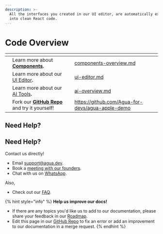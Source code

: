 ```yaml
---
description: >-
  All the interfaces you created in our UI editor, are automatically exported
  into clean React code.
---
```


# Code Overview



<table data-card-size="large" data-view="cards"><thead><tr><th></th><th></th><th></th><th data-hidden data-card-target data-type="content-ref"></th></tr></thead><tbody><tr><td></td><td>Learn more about <a href="../components/components-overview.md"><strong>Components</strong></a><strong>.</strong></td><td></td><td><a href="../components/components-overview.md">components-overview.md</a></td></tr><tr><td></td><td>Learn more about our <a href="../fundamentals/ui-editor.md">UI Editor</a><strong>.</strong></td><td></td><td><a href="../fundamentals/ui-editor.md">ui-editor.md</a></td></tr><tr><td></td><td>Learn more about our <a href="ai-overview.md">AI Tools</a><strong>.</strong></td><td></td><td><a href="ai-overview.md">ai-overview.md</a></td></tr><tr><td></td><td>Fork our <a href="https://github.com/Agua-for-devs/agua-apple-demo"><strong>GitHub Repo</strong></a> and try it yourself!</td><td></td><td><a href="https://github.com/Agua-for-devs/agua-apple-demo">https://github.com/Agua-for-devs/agua-apple-demo</a></td></tr></tbody></table>



## Need Help?

## Need Help?

Contact us directly!

* Email [support@agua.dev](mailto:support@agua.dev).
* Book a [meeting with our founders](https://agua.tools/meetings/developers/onboarding).
* Chat with us on [WhatsApp](https://wa.me/12396883277).

Also,

* Check out our [FAQ](../help-and-community/faq.md).



{% hint style="info" %}
**Help us improve our docs!**

* If there are any topics you'd like us to add to our documentation, please share your feedback in our [Roadmap](https://roadmap.agua.app/).
* Edit this page in our [GitHub Repo](https://github.com/Agua-for-devs/agua-documentation) to fix an error or add an improvement to our documentation in a merge request.
{% endhint %}
